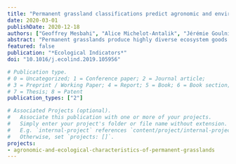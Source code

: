 ```yaml
---
title: "Permanent grassland classifications predict agronomic and environmental characteristics well, but not ecological characteristics"
date: 2020-03-01
publishDate: 2020-12-18
authors: ["Geoffrey Mesbahi", "Alice Michelot-Antalik", "Jérémie Goulnik", "Sylvain Plantureux"]
abstract: "Permanent grasslands produce highly diverse ecosystem goods and services, which need to be easily assessed by decision makers. Naturalists and agronomists classify grasslands in different ways to predict ecological, agronomic and environmental characteristics of the grasslands. However, few studies have compared the prediction abilities of these different classifications using the same botanical relevés, and none has explored the utility of combining classifications. In this study, we attributed a grassland class from each of three classifications (phytosociological, agronomic and functional) to 250 permanent grasslands in north-eastern France to predict 16 characteristics: nine ecological, three agronomic and four environmental. We used statistical model selection to identify the classification or combination of classifications that best predicted each characteristic. Our results showed great prediction ability of agronomic classification, which created the best models for predicting agronomic (yield) and environmental (management, elevation) characteristics. We also identified a strong prediction ability of combining two or all three classifications to predict seven other grassland characteristics. However, grassland classifications did not predict most of the ecological characteristics well. We can assume that phytosociological classification, despite its mainstream use, predicts grassland characteristics less well than agronomic classification. We recommend combining grassland classifications to improve rapid prediction abilities. This study provides new knowledge useful for developing grassland classifications which meet the needs of agronomists and naturalists."
featured: false
publication: "*Ecological Indicators*"
doi: "10.1016/j.ecolind.2019.105956"

# Publication type.
# 0 = Uncategorized; 1 = Conference paper; 2 = Journal article;
# 3 = Preprint / Working Paper; 4 = Report; 5 = Book; 6 = Book section;
# 7 = Thesis; 8 = Patent
publication_types: ["2"]

# Associated Projects (optional).
#   Associate this publication with one or more of your projects.
#   Simply enter your project's folder or file name without extension.
#   E.g. `internal-project` references `content/project/internal-project/index.md`.
#   Otherwise, set `projects: []`.
projects:
- agronomic-and-ecological-characteristics-of-permanent-grasslands
---
```

